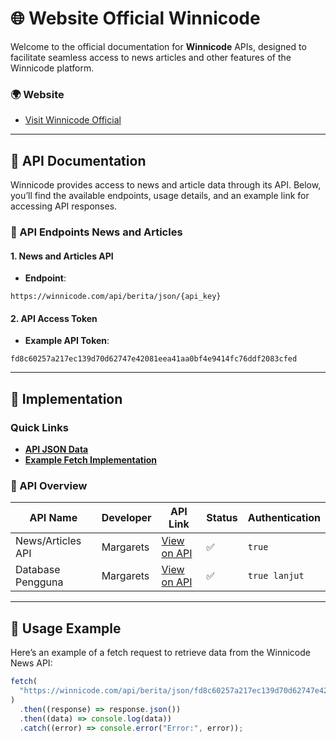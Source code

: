 # 🌐 Website Official Winnicode

Welcome to the official documentation for **Winnicode** APIs, designed to facilitate seamless access to news articles and other features of the Winnicode platform.

### 🌍 Website

- [Visit Winnicode Official](https://winnicode.com)

---

## 📑 API Documentation

Winnicode provides access to news and article data through its API. Below, you’ll find the available endpoints, usage details, and an example link for accessing API responses.

### 📘 API Endpoints News and Articles

#### 1. News and Articles API

- **Endpoint**:

```
https://winnicode.com/api/berita/json/{api_key}
```

#### 2. API Access Token

- **Example API Token**:

```
fd8c60257a217ec139d70d62747e42081eea41aa0bf4e9414fc76ddf2083cfed
```

---

## 🚀 Implementation

### Quick Links

- **[API JSON Data](https://winnicode.com/api/berita/json/fd8c60257a217ec139d70d62747e42081eea41aa0bf4e9414fc76ddf2083cfed)**
- **[Example Fetch Implementation](https://api-berita.winnicode.com)**

### 🔎 API Overview

| API Name          | Developer | API Link                                                       | Status | Authentication |
| ----------------- | --------- | -------------------------------------------------------------- | ------ | -------------- |
| News/Articles API | Margarets | [View on API](https://winnicode.com/api/berita/json/{api_key}) | ✅     | `true`         |
| Database Pengguna | Margarets | [View on API](https://winnicode.com/api/user/json/{api_key})   | ✅     | `true lanjut`  |

---

## 📄 Usage Example

Here’s an example of a fetch request to retrieve data from the Winnicode News API:

```javascript
fetch(
  "https://winnicode.com/api/berita/json/fd8c60257a217ec139d70d62747e42081eea41aa0bf4e9414fc76ddf2083cfed"
)
  .then((response) => response.json())
  .then((data) => console.log(data))
  .catch((error) => console.error("Error:", error));
```
